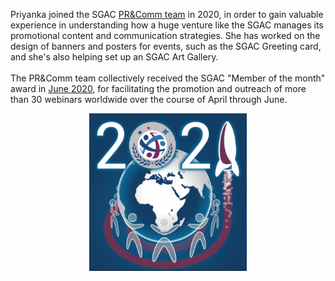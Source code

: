 <p>
	Priyanka joined the SGAC <a href="https://spacegeneration.org/sgac-welcomes-newly-recruited-members-february">PR&Comm team</a> in 2020, in order to gain valuable experience in understanding how a huge venture like the SGAC manages its promotional content and communication strategies. She has worked on the design of banners and posters for events, such as the SGAC Greeting card, and she's also helping set up an SGAC Art Gallery.
	<br><br>
	The PR&Comm team collectively received the SGAC "Member of the month" award in <a href="https://spacegeneration.org/mom-june-2020">June 2020</a>, for facilitating the promotion and outreach of more than 30 webinars worldwide over the course of April through June.
</p>
<p align="center">
	<img src="/Portfolio/Commissions/sgac_greeting2021.png" alt="SGAC Greeting Card 2021" style="width:50%">
</p>
